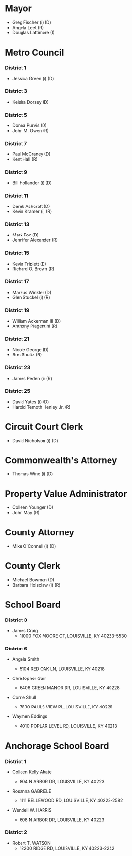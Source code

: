 # Mayor

* Greg Fischer (i) (D)
* Angela Leet (R)
* Douglas Lattimore (I)

# Metro Council

### District 1

* Jessica Green (i) (D)

### District 3

* Keisha Dorsey (D)

### District 5

* Donna Purvis (D)
* John M. Owen (R)

### District 7

* Paul McCraney (D)
* Kent Hall (R)

### District 9

* Bill Hollander (i) (D)

### District 11

* Derek Ashcraft (D)
* Kevin Kramer (i) (R)

### District 13

* Mark Fox (D)
* Jennifer Alexander (R)

### District 15

* Kevin Triplett (D)
* Richard O. Brown (R)

### District 17

* Markus Winkler (D)
* Glen Stuckel (i) (R)

### District 19

* William Ackerman III (D)
* Anthony Piagentini (R)

### District 21

* Nicole George (D)
* Bret Shultz (R)

### District 23

* James Peden (i) (R)

### District 25

* David Yates (i) (D)
* Harold Temoth Henley Jr. (R)

# Circuit Court Clerk

* David Nicholson (i) (D)

# Commonwealth's Attorney

* Thomas Wine (i) (D)

# Property Value Administrator

* Colleen Younger (D)
* John May (R)

# County Attorney

* Mike O'Connell (i) (D)

# County Clerk

* Michael Bowman (D)
* Barbara Holsclaw (i) (R)

# School Board

### District 3

* James Craig
    + 11000 FOX MOORE CT, LOUISVILLE, KY 40223-5530

### District 6

* Angela Smith
    + 5104 RED OAK LN, LOUISVILLE, KY 40218

* Christopher Garr
    + 6406 GREEN MANOR DR, LOUISVILLE, KY 40228

* Corrie Shull
    + 7630 PAULS VIEW PL, LOUISVILLE, KY 40228

* Waymen Eddings
    + 4010 POPLAR LEVEL RD, LOUISVILLE, KY 40213

# Anchorage School Board

### District 1

* Colleen Kelly Abate
    + 804 N ARBOR DR, LOUISVILLE, KY 40223

* Rosanna GABRIELE
    + 1111 BELLEWOOD RD, LOUISVILLE, KY 40223-2582

* Wendell W. HARRIS
    + 608 N ARBOR DR, LOUISVILLE, KY 40223

### District 2

* Robert T. WATSON
    + 12200 RIDGE RD, LOUISVILLE, KY 40223-2242